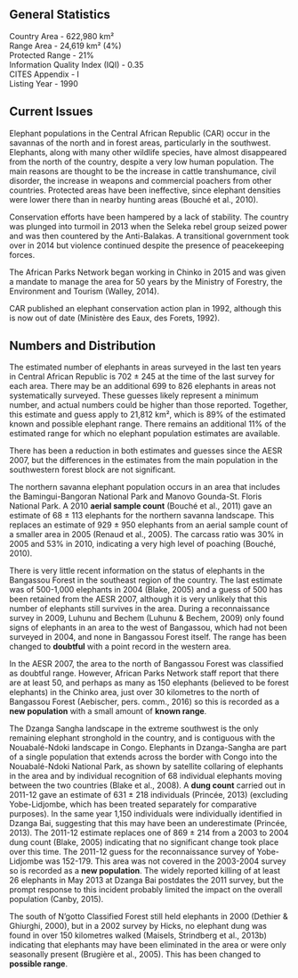 ## General Statistics

Country Area - 622,980 km²<br />
Range Area - 24,619 km² (4%)<br />
Protected Range - 21%<br />
Information Quality Index (IQI) - 0.35<br />
CITES Appendix - I<br />
Listing Year - 1990

## Current Issues

Elephant populations in the Central African Republic (CAR) occur in the savannas of the north and in forest areas, particularly in the southwest. Elephants, along with many other wildlife species, have almost disappeared from the north of the country, despite a very low human population. The main reasons are thought to be the increase in cattle transhumance, civil disorder, the increase in weapons and commercial poachers from other countries. Protected areas have been ineffective, since elephant densities were lower there than in nearby hunting areas (Bouché et al., 2010).

Conservation efforts have been hampered by a lack of stability. The country was plunged into turmoil in 2013 when the Seleka rebel group seized power and was then countered by the Anti-Balakas. A transitional government took over in 2014 but violence continued despite the presence of peacekeeping forces.

The African Parks Network began working in Chinko in 2015 and was given a mandate to manage the area for 50 years by the Ministry of Forestry, the Environment and Tourism (Walley, 2014).

CAR published an elephant conservation action plan in 1992, although this is now out of date (Ministère des Eaux, des Forets, 1992).

## Numbers and Distribution

The estimated number of elephants in areas surveyed in the last ten years in Central African Republic is 702 ± 245 at the time of the last survey for each area. There may be an additional 699 to 826 elephants in areas not systematically surveyed. These guesses likely represent a minimum number, and actual numbers could be higher than those reported. Together, this estimate and guess apply to 21,812 km², which is 89% of the estimated known and possible elephant range. There remains an additional 11% of the estimated range for which no elephant population estimates are available.

There has been a reduction in both estimates and guesses since the AESR 2007, but the differences in the estimates from the main population in the southwestern forest block are not significant.

The northern savanna elephant population occurs in an area that includes the Bamingui-Bangoran National Park and Manovo Gounda-St. Floris National Park. A 2010 **aerial sample count** (Bouché et al., 2011) gave an estimate of 68 ± 113 elephants for the northern savanna landscape. This replaces an estimate of 929 ± 950 elephants from an aerial sample count of a smaller area in 2005 (Renaud et al., 2005). The carcass ratio was 30% in 2005 and 53% in 2010, indicating a very high level of poaching (Bouché, 2010).

There is very little recent information on the status of elephants in the Bangassou Forest in the southeast region of the country. The last estimate was of 500-1,000 elephants in 2004 (Blake, 2005) and a guess of 500 has been retained from the AESR 2007, although it is very unlikely that this number of elephants still survives in the area. During a reconnaissance survey in 2009, Luhunu and Bechem (Luhunu & Bechem, 2009) only found signs of elephants in an area to the west of Bangassou, which had not been surveyed in 2004, and none in Bangassou Forest itself. The range has been changed to **doubtful** with a point record in the western area.

In the AESR 2007, the area to the north of Bangassou Forest was classified as doubtful range. However, African Parks Network staff report that there are at least 50, and perhaps as many as 150 elephants (believed to be forest elephants) in the Chinko area, just over 30 kilometres to the north of Bangassou Forest (Aebischer, pers. comm., 2016) so this is recorded as a **new population** with a small amount of **known range**.

The Dzanga Sangha landscape in the extreme southwest is the only remaining elephant stronghold in the country, and is contiguous with the Nouabalé-Ndoki landscape in Congo. Elephants in Dzanga-Sangha are part of a single population that extends across the border with Congo into the Nouabalé-Ndoki National Park, as shown by satellite collaring of elephants in the area and by individual recognition of 68 individual elephants moving between the two countries (Blake et al., 2008). A **dung count** carried out in 2011-12 gave an estimate of 631 ± 218 individuals (Princée, 2013) (excluding Yobe-Lidjombe, which has been treated separately for comparative purposes). In the same year 1,150 individuals were individually identified in Dzanga Bai, suggesting that this may have been an underestimate (Princée, 2013). The 2011-12 estimate replaces one of 869 ± 214 from a 2003 to 2004 dung count (Blake, 2005) indicating that no significant change took place over this time. The 2011-12 guess for the reconnaissance survey of Yobe-Lidjombe was 152-179. This area was not covered in the 2003-2004 survey so is recorded as a **new population**. The widely reported killing of at least 26 elephants in May 2013 at Dzanga Bai postdates the 2011 survey, but the prompt response to this incident probably limited the impact on the overall population (Canby, 2015).

The south of N’gotto Classified Forest still held elephants in 2000 (Dethier & Ghiurghi, 2000), but in a 2002 survey by Hicks, no elephant dung was found in over 150 kilometres walked (Maisels, Strindberg et al., 2013b) indicating that elephants may have been eliminated in the area or were only seasonally present (Brugière et al., 2005). This has been changed to **possible range**. 
